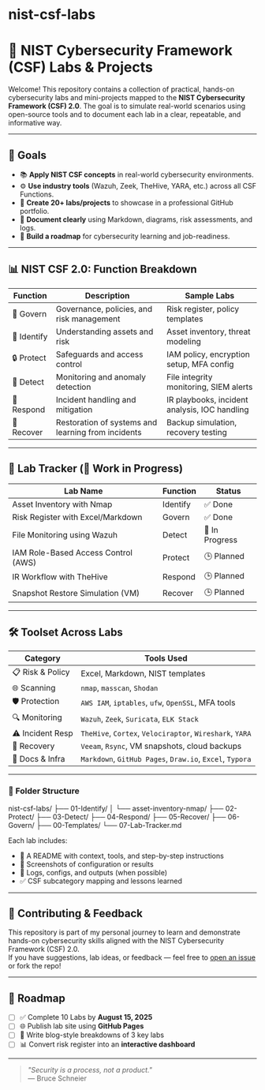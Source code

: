 # nist-csf-labs
# 🔐 NIST Cybersecurity Framework (CSF) Labs & Projects

Welcome! This repository contains a collection of practical, hands-on cybersecurity labs and mini-projects mapped to the **NIST Cybersecurity Framework (CSF) 2.0**. The goal is to simulate real-world scenarios using open-source tools and to document each lab in a clear, repeatable, and informative way.

---

## 🎯 Goals

- 📚 **Apply NIST CSF concepts** in real-world cybersecurity environments.
- ⚙️ **Use industry tools** (Wazuh, Zeek, TheHive, YARA, etc.) across all CSF Functions.
- 📁 **Create 20+ labs/projects** to showcase in a professional GitHub portfolio.
- 📄 **Document clearly** using Markdown, diagrams, risk assessments, and logs.
- 🚀 **Build a roadmap** for cybersecurity learning and job-readiness.

---

## 📊 NIST CSF 2.0: Function Breakdown

| Function    | Description                                       | Sample Labs                                      |
|-------------|---------------------------------------------------|--------------------------------------------------|
| 🧭 Govern    | Governance, policies, and risk management         | Risk register, policy templates                  |
| 🧱 Identify  | Understanding assets and risk                     | Asset inventory, threat modeling                 |
| 🔒 Protect   | Safeguards and access control                     | IAM policy, encryption setup, MFA config         |
| 👀 Detect    | Monitoring and anomaly detection                  | File integrity monitoring, SIEM alerts           |
| 🚨 Respond   | Incident handling and mitigation                  | IR playbooks, incident analysis, IOC handling    |
| 🔁 Recover   | Restoration of systems and learning from incidents| Backup simulation, recovery testing              |

---

## 🧪 Lab Tracker (📌 Work in Progress)

| Lab Name                               | Function   | Status   |
|----------------------------------------|------------|----------|
| Asset Inventory with Nmap              | Identify   | ✅ Done  |
| Risk Register with Excel/Markdown      | Govern     | ✅ Done  |
| File Monitoring using Wazuh            | Detect     | 🔄 In Progress |
| IAM Role-Based Access Control (AWS)    | Protect    | 🕒 Planned |
| IR Workflow with TheHive               | Respond    | 🕒 Planned |
| Snapshot Restore Simulation (VM)       | Recover    | 🕒 Planned |

---

## 🛠 Toolset Across Labs

| Category       | Tools Used                                                                 |
|----------------|---------------------------------------------------------------------------|
| 📋 Risk & Policy | Excel, Markdown, NIST templates                                           |
| 🌐 Scanning      | `nmap`, `masscan`, `Shodan`                                               |
| 🛡 Protection    | `AWS IAM`, `iptables`, `ufw`, `OpenSSL`, MFA tools                        |
| 🔍 Monitoring    | `Wazuh`, `Zeek`, `Suricata`, `ELK Stack`                                  |
| ⚠️ Incident Resp | `TheHive`, `Cortex`, `Velociraptor`, `Wireshark`, `YARA`                  |
| 💾 Recovery      | `Veeam`, `Rsync`, VM snapshots, cloud backups                             |
| 📄 Docs & Infra  | `Markdown`, `GitHub Pages`, `Draw.io`, `Excel`, `Typora`                  |

---

### 🧱 Folder Structure 
  
   nist-csf-labs/ 
├── 01-Identify/
│     └── asset-inventory-nmap/
├── 02-Protect/
├── 03-Detect/
├── 04-Respond/
├── 05-Recover/
├── 06-Govern/
├── 00-Templates/
└── 07-Lab-Tracker.md  



Each lab includes:
- 📄 A README with context, tools, and step-by-step instructions  
- 📸 Screenshots of configuration or results  
- 📁 Logs, configs, and outputs (when possible)  
- ✅ CSF subcategory mapping and lessons learned

---

## 💬 Contributing & Feedback

This repository is part of my personal journey to learn and demonstrate hands-on cybersecurity skills aligned with the NIST Cybersecurity Framework (CSF) 2.0.  
If you have suggestions, lab ideas, or feedback — feel free to [open an issue](https://github.com/yourusername/nist-csf-labs/issues) or fork the repo!

---

## 📅 Roadmap

- [ ] ✅ Complete 10 Labs by **August 15, 2025**
- [ ] 🌐 Publish lab site using **GitHub Pages**
- [ ] 📝 Write blog-style breakdowns of 3 key labs
- [ ] 📊 Convert risk register into an **interactive dashboard**

---

> _"Security is a process, not a product."_  
> — Bruce Schneier


